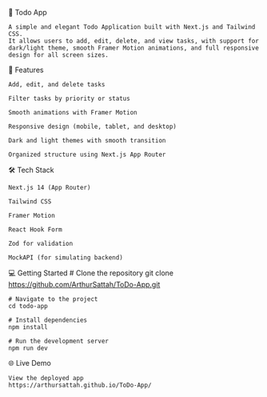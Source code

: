 📝 Todo App

    A simple and elegant Todo Application built with Next.js and Tailwind CSS.
    It allows users to add, edit, delete, and view tasks, with support for dark/light theme, smooth Framer Motion animations, and full responsive design for all screen sizes.

🚀 Features

    Add, edit, and delete tasks

    Filter tasks by priority or status

    Smooth animations with Framer Motion

    Responsive design (mobile, tablet, and desktop)

    Dark and light themes with smooth transition

    Organized structure using Next.js App Router

🛠️ Tech Stack

    Next.js 14 (App Router)

    Tailwind CSS

    Framer Motion

    React Hook Form

    Zod for validation

    MockAPI (for simulating backend)

💻 Getting Started
    # Clone the repository
    git clone https://github.com/ArthurSattah/ToDo-App.git

    # Navigate to the project
    cd todo-app

    # Install dependencies
    npm install

    # Run the development server
    npm run dev

🌐 Live Demo

    View the deployed app
    https://arthursattah.github.io/ToDo-App/
